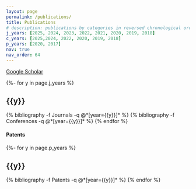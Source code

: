 ```yaml
---
layout: page
permalink: /publications/
title: Publications
# description: publications by categories in reversed chronological order. generated by jekyll-scholar.
j_years: [2025, 2024, 2023, 2022, 2021, 2020, 2019, 2018]
c_years: [2025,2024, 2022, 2020, 2019, 2018]
p_years: [2020, 2017]
nav: true
nav_order: 64
---
```

<!-- _pages/publications.md -->

 [Google Scholar](https://scholar.google.com/citations?user=fjUoHOsAAAAJ&hl=en)

<div class="publications">

{%- for y in page.j_years %}
  <h2 class="year">{{y}}</h2>
  {% bibliography -f Journals -q @*[year={{y}}]* %}
  {% bibliography -f Conferences -q @*[year={{y}}]* %}
{% endfor %}

</div>


<!-- #### Conference

<div class="publications">

{%- for y in page.c_years %}
  <h2 class="year">{{y}}</h2>
  
{% endfor %}

</div> -->



#### Patents

<div class="publications">

{%- for y in page.p_years %}
  <h2 class="year">{{y}}</h2>
  {% bibliography -f Patents -q @*[year={{y}}]* %}
{% endfor %}

</div>
